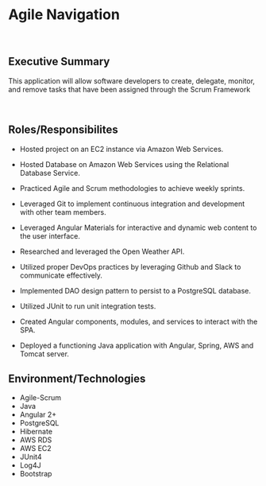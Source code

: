 # Agile Navigation
<br>

## Executive Summary
This application will allow software developers to create, delegate, monitor, and remove tasks that have been assigned through the Scrum Framework

<br>

## Roles/Responsibilites
- Hosted project on an EC2 instance via Amazon Web Services.

- Hosted Database on Amazon Web Services using the Relational Database Service.

- Practiced Agile and Scrum methodologies to achieve weekly sprints.

- Leveraged Git to implement continuous integration and development with other team members.

- Leveraged Angular Materials for interactive and dynamic web content to the user interface.

- Researched and leveraged the Open Weather API.

- Utilized proper DevOps practices by leveraging Github and Slack to communicate effectively.

- Implemented DAO design pattern to persist to a PostgreSQL database.

- Utilized JUnit to run unit integration tests.

- Created Angular components, modules, and services to interact with the SPA.

- Deployed a functioning Java application with Angular, Spring, AWS and Tomcat server.

## Environment/Technologies

- Agile-Scrum
- Java
- Angular 2+ 
- PostgreSQL 
- Hibernate 
- AWS RDS 
- AWS EC2
- JUnit4 
- Log4J 
- Bootstrap
